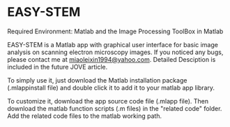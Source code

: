 # EASY-STEM
Required Environment: Matlab and the Image Processing ToolBox in Matlab

EASY-STEM is a Matlab app with graphical user interface for basic image analysis on scanning electron microscopy images. 
If you noticed any bugs, please contact me at miaoleixin1994@yahoo.com. 
Detailed Desciption is included in the future JOVE article. 

To simply use it, just download the Matlab installation package (.mlappinstall file) and double click it to add it to your matlab app library. 

To customize it, download the app source code file (.mlapp file). Then download the matlab function scripts (.m files) in the "related code" folder. Add the related code files to the matlab working path.  
